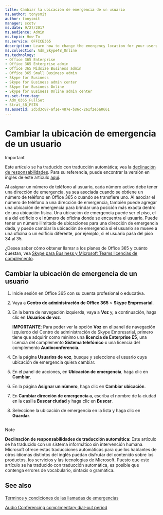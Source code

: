 ```yaml
---
title: Cambiar la ubicación de emergencia de un usuario
ms.author: tonysmit
author: tonysmit
manager: scotv
ms.date: 9/27/2017
ms.audience: Admin
ms.topic: How To
ms.service: OFFICE365
description: Learn how to change the emergency location for your users. With an unlimited number of locations, you can change emergency locations as employees move floors or buildings. 
ms.collection: Adm_Skype4B_Online
ms.technology:
- Office 365 Enterprise
- Office 365 Enterprise admin
- Office 365 Midsize Business admin
- Office 365 Small Business admin
- Skype for Business
- Skype for Business admin center
- Skype for Business Online
- Skype for Business Online admin center
ms.set-free-tag:
- Adm_O365_FullSet
- Strat_SB_PSTN
ms.assetid: 2d5d3c87-af1e-487e-b86c-261f2e5a0661
---
```



# Cambiar la ubicación de emergencia de un usuario

> [!IMPORTANT]
> Este artículo se ha traducido con traducción automática; vea la  [declinación de responsabilidades](2d5d3c87-af1e-487e-b86c-261f2e5a0661.md#MT_Footer). Para su referencia, puede encontrar la versión en inglés de este artículo  [aquí](https://support.office.com/en-us/article/2d5d3c87-af1e-487e-b86c-261f2e5a0661). 
  
    
    


Al asignar un número de teléfono al usuario, cada número activo debe tener una dirección de emergencia, ya sea asociada cuando se obtiene un número de teléfono en Office 365 o cuando se transfiere uno. Al asociar el número de teléfono a una dirección de emergencia, también puede agregar una ubicación de emergencia para brindar una posición más exacta dentro de una ubicación física. Una ubicación de emergencia puede ser el piso, el ala del edificio o el número de oficina donde se encuentra el usuario. Puede tener un número ilimitado de ubicaciones para una dirección de emergencia dada, y puede cambiar la ubicación de emergencia si el usuario se mueve a una oficina o un edificio diferente, por ejemplo, si el usuario pasa del piso 34 al 35.
  
    
    


¿Desea saber cómo obtener llamar a los planes de Office 365 y cuánto cuestan, vea  [Skype para Business y Microsoft Teams licencias de complemento](skype-for-business-and-microsoft-teams-add-on-licensing.md).
  
    
    


## Cambiar la ubicación de emergencia de un usuario


1. Inicie sesión en Office 365 con su cuenta profesional o educativa.
    
  
2. Vaya a **Centro de administración de Office 365** > **Skype Empresarial**.
    
  
3. En la barra de navegación izquierda, vaya a **Voz** y, a continuación, haga clic en **Usuarios de voz**.
    
    **IMPORTANTE**: Para poder ver la opción **Voz** en el panel de navegación izquierdo del Centro de administración de Skype Empresarial, primero tiene que adquirir como mínimo una **licencia de Enterprise E5**, una licencia del complemento **Sistema telefónico** o una licencia del complemento **Audioconferencia**.
    
  
4. En la página **Usuarios de voz**, busque y seleccione el usuario cuya ubicación de emergencia quiera cambiar.
    
  
5. En el panel de acciones, en **Ubicación de emergencia**, haga clic en **Cambiar**.
    
  
6. En la página **Asignar un número**, haga clic en **Cambiar ubicación**. 
    
  
7. En **Cambiar dirección de emergencia a**, escriba el nombre de la ciudad en la casilla **Buscar ciudad** y haga clic en **Buscar**.
    
  
8. Seleccione la ubicación de emergencia en la lista y haga clic en **Guardar**.
    
  

## 
<a name="MT_Footer"> </a>


> [!NOTE]
> **Declinación de responsabilidades de traducción automática**: Este artículo se ha traducido con un sistema informático sin intervención humana. Microsoft ofrece estas traducciones automáticas para que los hablantes de otros idiomas distintos del inglés puedan disfrutar del contenido sobre los productos, los servicios y las tecnologías de Microsoft. Puesto que este artículo se ha traducido con traducción automática, es posible que contenga errores de vocabulario, sintaxis o gramática. 
  
    
    


## See also
<a name="MT_Footer"> </a>


#### 


  
    
    
 [Términos y condiciones de las llamadas de emergencias](emergency-calling-terms-and-conditions.md)
  
    
    
 [Audio Conferencing complimentary dial-out period](audio-conferencing-complimentary-dial-out-period.md)
